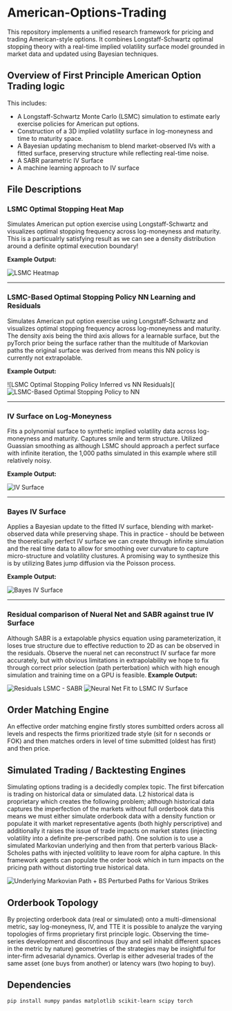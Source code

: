 # American-Options-Trading

This repository implements a unified research framework for pricing and trading American-style options. It combines Longstaff-Schwartz optimal stopping theory with a real-time implied volatility surface model grounded in market data and updated using Bayesian techniques.

## Overview of First Principle American Option Trading logic

This includes:

- A Longstaff-Schwartz Monte Carlo (LSMC) simulation to estimate early exercise policies for American put options.
- Construction of a 3D implied volatility surface in log-moneyness and time to maturity space.
- A Bayesian updating mechanism to blend market-observed IVs with a fitted surface, preserving structure while reflecting real-time noise.
- A SABR parametric IV Surface
- A machine learning approach to IV surface

## File Descriptions

### LSMC Optimal Stopping Heat Map

Simulates American put option exercise using Longstaff-Schwartz and visualizes optimal stopping frequency across log-moneyness and maturity. This is a particualrly satisfying result as we can see a density distribution around a definite optimal execution boundary! 

**Example Output:**

![LSMC Heatmap](images/Optimal%20Stopping%20Heatmap.png)

---

### LSMC-Based Optimal Stopping Policy NN Learning and Residuals

Simulates American put option exercise using Longstaff-Schwartz and visualizes optimal stopping frequency across log-moneyness and maturity. The density axis being the third axis allows for a learnable surface, but the pyTorch prior being the surface rather than the multitude of Markovian paths the original surface was derived from means this NN policy is currently not extrapolable. 

**Example Output:**

![LSMC Optimal Stopping Policy Inferred vs NN Residuals](![LSMC-Based Optimal Stopping Policy to NN](images/LSMC-Based%20Optimal%20Stopping%20Policy%20to%20NN.png)

---

### IV Surface on Log-Moneyness

Fits a polynomial surface to synthetic implied volatility data across log-moneyness and maturity. Captures smile and term structure. Utilized Guassian smoothing as although LSMC should approach a perfect surface with infinite iteration, the 1,000 paths simulated in this example where still relatively noisy.

**Example Output:**

![IV Surface](images/IV%20Surface.png)

---

### Bayes IV Surface

Applies a Bayesian update to the fitted IV surface, blending with market-observed data while preserving shape. This in practice - should be between the thoeretically perfect IV surface we can create through infinite simulation and the real time data to allow for smoothing over curvature to capture micro-structure and volatility clustures. A promising way to synthesize this is by utilizing Bates jump diffusion via the Poisson process.

**Example Output:**

![Bayes IV Surface](images/Bayes%20IV%20Surface.png)

---

### Residual comparison of Nueral Net and SABR against true IV Surface

Although SABR is a extapolable physics equation using parameterization, it loses true structure due to effective reduction to 2D as can be observed in the residuals. Observe the nueral net can reconstruct IV surface far more accurately, but with obvious limitations in extrapolability we hope to fix through correct prior selection (path perterbation) which with high enough simulation and training time on a GPU is feasible. 
**Example Output:**

![Residuals LSMC - SABR](images/Residuals%20LSMC%20-%20SABR.png)
![Neural Net Fit to LSMC IV Surface](images/Neural%20Net%20Fit%20to%20LSMC%20IV%20Surface.png)


## Order Matching Engine
An effective order matching engine firstly stores sumbitted orders across all levels and respects the firms prioritized trade style (sit for n seconds or FOK) and then matches orders in level of time submitted (oldest has first) and then price. 

## Simulated Trading / Backtesting Engines

Simulating options trading is a decidedly complex topic. The first bifercation is trading on historical data or simulated data. L2 historical data is proprietary which creates the following problem; although historical data captures the imperfection of the markets without full orderbook data this means we must either simulate orderbook data with a density function or populate it with market representative agents (both highly perscriptive) and additionally it raises the issue of trade impacts on market states (injecting volatility into a definite pre-perscribed path). One solution is to use a simulated Markovian underlying and then from that perterb various Black-Scholes paths with injected volitility to leave room for alpha capture. In this framework agents can populate the order book which in turn impacts on the pricing path without distorting true historical data.

![Underlying Markovian Path + BS Perturbed Paths for Various Strikes](images/Neural%20Net%20Fit%20to%20LSMC%20IV%20Surface.png)

## Orderbook Topology 

By projecting orderbook data (real or simulated) onto a multi-dimensional metric, say log-moneyness, IV, and TTE it is possible to analyze the varying topologies of firms proprietary first principle logic. Observing the time-series development and discontinous (buy and sell inhabit different spaces in the metric by nature) geometries of the strategies may be insightful for inter-firm advesarial dynamics. Overlap is either adveserial trades of the same asset (one buys from another) or latency wars (two hoping to buy). 



## Dependencies

```bash
pip install numpy pandas matplotlib scikit-learn scipy torch


